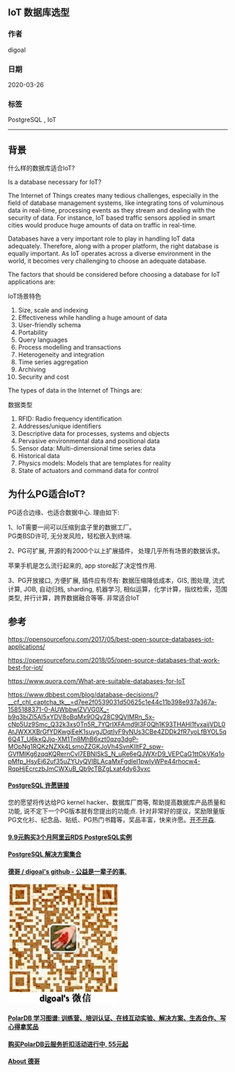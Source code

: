 ## IoT 数据库选型   
        
### 作者                                                                        
digoal                                                                                                                 
                          
### 日期                                                                                                                 
2020-03-26                                                                                                             
                                                                                                                 
### 标签                                                                                                                 
PostgreSQL , IoT   
                     
----               
                          
## 背景      
什么样的数据库适合IoT?   
  
Is a database necessary for IoT?  
  
The Internet of Things creates many tedious challenges, especially in the field of database management systems, like integrating tons of voluminous data in real-time, processing events as they stream and dealing with the security of data. For instance, IoT based traffic sensors applied in smart cities would produce huge amounts of data on traffic in real-time.  
  
Databases have a very important role to play in handling IoT data adequately. Therefore, along with a proper platform, the right database is equally important. As IoT operates across a diverse environment in the world, it becomes very challenging to choose an adequate database.  
  
The factors that should be considered before choosing a database for IoT applications are:  
  
IoT场景特色  
  
1) Size, scale and indexing  
2) Effectiveness while handling a huge amount of data  
3) User-friendly schema  
4) Portability  
5) Query languages  
6) Process modelling and transactions  
7) Heterogeneity and integration  
8) Time series aggregation  
9) Archiving  
10) Security and cost  
  
The types of data in the Internet of Things are:  
  
数据类型  
  
1) RFID: Radio frequency identification  
2) Addresses/unique identifiers  
3) Descriptive data for processes, systems and objects  
4) Pervasive environmental data and positional data  
5) Sensor data: Multi-dimensional time series data  
6) Historical data  
7) Physics models: Models that are templates for reality  
8) State of actuators and command data for control  
  
## 为什么PG适合IoT?  
PG适合边缘、也适合数据中心. 理由如下:   
  
1、IoT需要一间可以压缩到盒子里的数据工厂。  
PG类BSD许可, 无分发风险，轻松嵌入到终端.   
  
2、PG可扩展, 开源的有2000个以上扩展插件， 处理几乎所有场景的数据诉求。  
  
苹果手机是怎么流行起来的, app store起了决定性作用.  
  
3、PG开放接口, 方便扩展, 插件应有尽有: 数据压缩降低成本，GIS, 图处理, 流式计算, JOB, 自动归档, sharding, 机器学习, 相似运算，化学计算，指纹检索，范围类型, 并行计算，跨界数据融合等等. 非常适合IoT     
  
## 参考  
https://opensourceforu.com/2017/05/best-open-source-databases-iot-applications/  
  
https://opensourceforu.com/2018/05/open-source-databases-that-work-best-for-iot/  
  
https://www.quora.com/What-are-suitable-databases-for-IoT  
  
https://www.dbbest.com/blog/database-decisions/?__cf_chl_captcha_tk__=d7ee2f0539031d50625c1e44c11b398e937a367a-1585188371-0-AUWbbwlZVVG0X_-b9q3biZl5Al5xYDV8oBqMx9OQy28C9QVIMRn_Sx-cNp5Uz9Smc_Q32k3xs0Tn5R_7YQrIXFAmd9l3F0Qh1K93THAHl1fvxaijVDL0AtJWXXXBrGfYDKwgiEeK1suygJDqtIvF9yNUs3CBe4ZDDk2fR7yoLfBYOL5q6Q4T_U6kxQJjq-XM1Tn8MhB6xzt0qzg3dgP-MOpNg1RQKzNZXk4LsmoZZGKJoVh4SvnKlItF2_spw-GVfMIKg6zqqKQRernCvl7EBNISkS_N_uRe6eQJWXrD9_VEPCaG1ttOkVKq1opMfp_HsyEj62uf35uZYUyQVlBLAcaMxFgdleI1pwIyWPe44rhocw4-RqpHjEcrczbJmCWXuB_Qb9cTBZgLxat4dy63vxc  
  
  
  
  
  
  
  
  
  
  
  
  
  
  
  
  
  
  
  
  
  
  
  
  
  
  
  
  
  
  
  
  
  
  
  
  
  
  
  
  
  
  
  
  
  
  
  
  
  
  
  
  
  
  
  
#### [PostgreSQL 许愿链接](https://github.com/digoal/blog/issues/76 "269ac3d1c492e938c0191101c7238216")
您的愿望将传达给PG kernel hacker、数据库厂商等, 帮助提高数据库产品质量和功能, 说不定下一个PG版本就有您提出的功能点. 针对非常好的提议，奖励限量版PG文化衫、纪念品、贴纸、PG热门书籍等，奖品丰富，快来许愿。[开不开森](https://github.com/digoal/blog/issues/76 "269ac3d1c492e938c0191101c7238216").  
  
  
#### [9.9元购买3个月阿里云RDS PostgreSQL实例](https://www.aliyun.com/database/postgresqlactivity "57258f76c37864c6e6d23383d05714ea")
  
  
#### [PostgreSQL 解决方案集合](https://yq.aliyun.com/topic/118 "40cff096e9ed7122c512b35d8561d9c8")
  
  
#### [德哥 / digoal's github - 公益是一辈子的事.](https://github.com/digoal/blog/blob/master/README.md "22709685feb7cab07d30f30387f0a9ae")
  
  
![digoal's wechat](../pic/digoal_weixin.jpg "f7ad92eeba24523fd47a6e1a0e691b59")
  
  
#### [PolarDB 学习图谱: 训练营、培训认证、在线互动实验、解决方案、生态合作、写心得拿奖品](https://www.aliyun.com/database/openpolardb/activity "8642f60e04ed0c814bf9cb9677976bd4")
  
  
#### [购买PolarDB云服务折扣活动进行中, 55元起](https://www.aliyun.com/activity/new/polardb-yunparter?userCode=bsb3t4al "e0495c413bedacabb75ff1e880be465a")
  
  
#### [About 德哥](https://github.com/digoal/blog/blob/master/me/readme.md "a37735981e7704886ffd590565582dd0")
  
